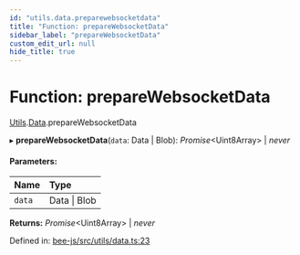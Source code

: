 ```yaml
---
id: "utils.data.preparewebsocketdata"
title: "Function: prepareWebsocketData"
sidebar_label: "prepareWebsocketData"
custom_edit_url: null
hide_title: true
---
```


# Function: prepareWebsocketData

[Utils](../modules/utils.md).[Data](../modules/utils.data.md).prepareWebsocketData

▸ **prepareWebsocketData**(`data`: Data \| Blob): *Promise*<Uint8Array\> \| *never*

#### Parameters:

Name | Type |
:------ | :------ |
`data` | Data \| Blob |

**Returns:** *Promise*<Uint8Array\> \| *never*

Defined in: [bee-js/src/utils/data.ts:23](https://github.com/ethersphere/bee-js/blob/7260ee1/src/utils/data.ts#L23)
